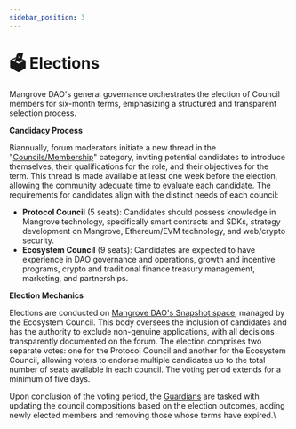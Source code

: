 ```yaml
---
sidebar_position: 3
---
```


# 🗳 Elections

Mangrove DAO's general governance orchestrates the election of Council members for six-month terms, emphasizing a structured and transparent selection process.

**Candidacy Process**

Biannually, forum moderators initiate a new thread in the "[Councils/Membership](https://forum.mangrove.exchange/c/councils/membership)" category, inviting potential candidates to introduce themselves, their qualifications for the role, and their objectives for the term. This thread is made available at least one week before the election, allowing the community adequate time to evaluate each candidate. The requirements for candidates align with the distinct needs of each council:

* **Protocol Council** (5 seats): Candidates should possess knowledge in Mangrove technology, specifically smart contracts and SDKs, strategy development on Mangrove, Ethereum/EVM technology, and web/crypto security.
* **Ecosystem Council** (9 seats): Candidates are expected to have experience in DAO governance and operations, growth and incentive programs, crypto and traditional finance treasury management, marketing, and partnerships.

**Election Mechanics**

Elections are conducted on [Mangrove DAO's Snapshot space](https://snapshot.org/#/mangrove.eth), managed by the Ecosystem Council. This body oversees the inclusion of candidates and has the authority to exclude non-genuine applications, with all decisions transparently documented on the forum. The election comprises two separate votes: one for the Protocol Council and another for the Ecosystem Council, allowing voters to endorse multiple candidates up to the total number of seats available in each council. The voting period extends for a minimum of five days.

Upon conclusion of the voting period, the [Guardians](../general-governance/guardians.md) are tasked with updating the council compositions based on the election outcomes, adding newly elected members and removing those whose terms have expired.\
